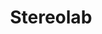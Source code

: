 ---
title: "Stereolab"
summary: "Stereolab are an Anglo-French avant-pop band formed in London in 1990. Led by the songwriting team of Tim Gane and Lætitia Sadier, the group's music combines influences from krautrock, lounge and 1960s pop music, often incorporating a repetitive motorik beat with heavy use of vintage electronic keyboards and female vocals sung in English and French. Their lyrics have political and philosophical themes influenced by the Surrealist and Situationist movements. On stage, they play in a more feedback-driven and guitar-oriented style. The band also draw from funk, jazz and Brazilian music, and were one of the first artists to be dubbed \"post-rock\". Stereolab were formed by Gane and Sadier after the break-up of McCarthy. The two were romantically involved for fourteen years and are the group's only consistent members. Other longtime members included 1992 addition Mary Hansen , who died in 2002, and 1993 addition Andy Ramsay . The High Llamas' leader Sean O'Hagan was a member from 1993 to 1994 and continued appearing on later records for occasional guest appearances.
Throughout their career, Stereolab has had moderate commercial success. The band were released from their recording contract with Elektra Records, and their self-owned label Duophonic signed a distribution deal with Too Pure and later Warp Records. After a ten-year hiatus, the band reunited for live performances in 2019."
slug: "stereolab"
image: "stereolab.jpg"
apple_music_artist_url: "https://music.apple.com/gb/artist/stereolab/162658"
wikipedia_url: "https://en.wikipedia.org/wiki/Stereolab"
---